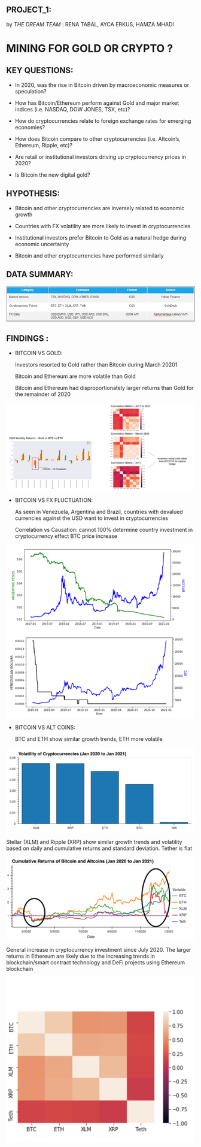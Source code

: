 ## PROJECT_1:
by *THE DREAM TEAM* : RENA TABAL, AYCA ERKUS, HAMZA MHADI


# MINING FOR GOLD OR CRYPTO ?


## KEY QUESTIONS:

- In 2020, was the rise in Bitcoin driven by macroeconomic measures or speculation?

- How has Bitcoin/Ethereum perform against Gold and major market indices (i.e. NASDAQ, DOW JONES, TSX, etc)? 

- How do cryptocurrencies relate to foreign exchange rates for emerging economies? 

- How does Bitcoin compare to other cryptocurrencies (i.e. Altcoin’s, Ethereum, Ripple, etc)?

- Are retail or institutional investors driving up cryptocurrency prices in 2020? 

- Is Bitcoin the new digital gold?  


## HYPOTHESIS: 
- Bitcoin and other cryptocurrencies are inversely related to economic growth

- Countries with FX volatility are more likely to invest in cryptocurrencies 

- Institutional investors prefer Bitcoin to Gold as a natural hedge during economic uncertainty 

- Bitcoin and other cryptocurrencies have performed similarly 

## DATA SUMMARY:

![data_summary](https://github.com/hmhadi/Project_1/blob/a_analysis_1/images/data_summary.png?raw=true)


## FINDINGS :

- BITCOIN VS GOLD:
  
  Investors resorted to Gold rather than Bitcoin during March 20201
  
  Bitcoin and Ethereum are more volatile than Gold 

  Bitcoin and Ethereum had disproportionately larger returns than Gold for the remainder of 2020 

![crypto_gold](https://github.com/hmhadi/Project_1/blob/a_analysis_1/images/crypto_vs_gold.png?raw=true)


- BITCOIN VS FX FLUCTUATION:
  
  As seen in Venezuela, Argentina and Brazil, countries with devalued currencies against the USD want to invest in cryptocurrencies

  Correlation vs Causation: cannot 100% determine country investment in cryptocurrency effect BTC price increase

![forex](https://github.com/hmhadi/Project_1/blob/a_analysis_1/images/crypto_vs_fx.png?raw=true)


- BITCOIN VS ALT COINS:
  
  BTC and ETH show similar growth trends, ETH more volatile 

![altcoin_volatility](https://github.com/hmhadi/Project_1/blob/a_analysis_1/images/btc_vs_altcoin_2.png?raw=true)

  Stellar (XLM) and Ripple (XRP) show similar growth trends and volatility based on daily and cumulative returns and standard deviation. Tether is flat 

![altcoin_creturn](https://github.com/hmhadi/Project_1/blob/a_analysis_1/images/btc_vs_altcoin.png?raw=true)

  General increase in cryptocurrency investment since July 2020. The larger returns in Ethereum are likely due to the increasing trends in blockchain/smart contract technology   and DeFi projects using Ethereum blockchain

![altcoin](https://github.com/hmhadi/Project_1/blob/a_analysis_1/images/btc_vs_altcoin_3.png?raw=true)


